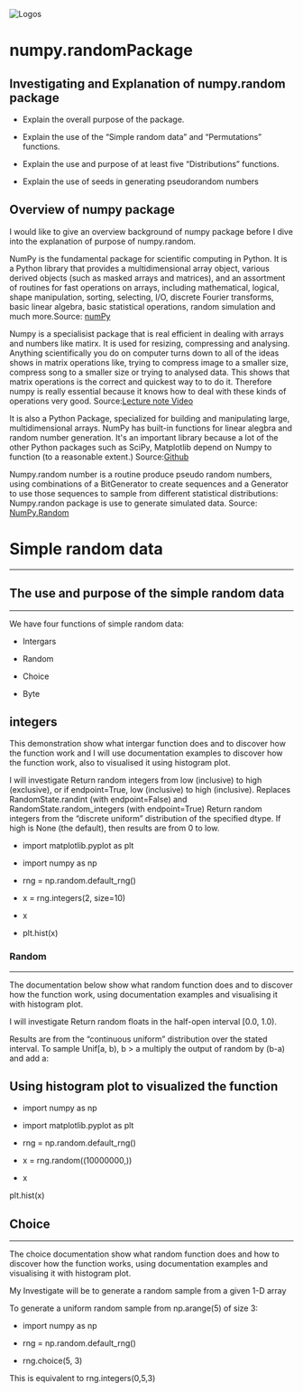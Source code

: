 ![Logos](https://s3.amazonaws.com/com.twilio.prod.twilio-docs/images/jupyter_python_numpy.width-808.png)

# numpy.randomPackage

## Investigating and Explanation of numpy.random package

- Explain the overall purpose of the package.

- Explain the use of the “Simple random data” and “Permutations” functions.

- Explain the use and purpose of at least five “Distributions” functions.

- Explain the use of seeds in generating pseudorandom numbers

## Overview of numpy package

 I would like to give an overview background of numpy package before I dive into the explanation of purpose of numpy.random.
 
 NumPy is the fundamental package for scientific computing in Python. It is a Python library that provides a multidimensional array object, various derived objects (such as masked arrays and matrices), and an assortment of routines for fast operations on arrays, including mathematical, logical, shape manipulation, sorting, selecting, I/O, discrete Fourier transforms, basic linear algebra, basic statistical operations, random simulation and much more.Source: [numPy](https://docs.scipy.org/doc/numpy-1.15.0/user/whatisnumpy.html)
 
 Numpy is a specialisist package that is real efficient in dealing with arrays and numbers like matirx.
It is used for resizing, compressing and analysing. Anything scientifically you do on computer turns down to all of the ideas shows in matrix operations like, trying to compress image to a smaller size, compress song to a smaller size or trying to analysed data. This shows that matrix operations is the correct and quickest way to to do it. Therefore numpy is really essential because it knows how to deal with these kinds of operations very good. Source:[Lecture note Video](https://web.microsoftstream.com/video/b191f6b2-4d80-4ede-8b2b-62a945999585)

It is also a Python Package, specialized for building and manipulating large, multidimensional arrays. NumPy has built-in functions for linear alegbra and random number generation. It's an important library because a lot of the other Python packages such as SciPy, Matplotlib depend on Numpy to function (to a reasonable extent.) Source:[Github](https://github.com/simonava5/numpy.random/blob/master/numpy.random.ipynb)

Numpy.random number is a routine produce pseudo random numbers, using combinations of a BitGenerator to create sequences and a Generator to use those sequences to sample from different statistical distributions:
Numpy.randon package is use to generate simulated data.
Source: [NumPy.Random](https://numpy.org/doc/stable/reference/random/index.html#)

# Simple random data
******

## The use and purpose of the simple random data

******

We have four functions of simple random data:

- Intergars

- Random 

- Choice

- Byte

## integers 

This demonstration show what intergar function does and to discover how the function work and I will use documentation examples to discover how the function work, also to visualised it using histogram plot.

I will investigate Return random integers from low (inclusive) to high (exclusive), or if endpoint=True, low (inclusive) to high (inclusive). Replaces RandomState.randint (with endpoint=False) and RandomState.random_integers (with endpoint=True)
Return random integers from the “discrete uniform” distribution of the specified dtype. If high is None (the default), then results are from 0 to low.

- import matplotlib.pyplot as plt

- import numpy as np

- rng = np.random.default_rng()

- x = rng.integers(2, size=10)

- x

- plt.hist(x)

### Random 

****

The documentation below show what random function does and to discover how the function work, using documentation examples and visualising it with histogram plot.

I will investigate Return random floats in the half-open interval [0.0, 1.0).

Results are from the “continuous uniform” distribution over the stated interval. To sample Unif[a, b), b > a multiply the output of random by (b-a) and add a:

## Using histogram plot to visualized the function

- import numpy as np

- import matplotlib.pyplot as plt

- rng = np.random.default_rng()
- x = rng.random((10000000,))
- x

plt.hist(x)


## Choice

*****

The choice documentation show what random function does and how to discover how the function works, using documentation examples and visualising it with histogram plot.

My Investigate will be to generate a random sample from a given 1-D array

To generate a uniform random sample from np.arange(5) of size 3:

- import numpy as np

- rng = np.random.default_rng()

- rng.choice(5, 3)

This is equivalent to rng.integers(0,5,3)



 
